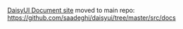 [DaisyUI Document site](https://daisyui.com) moved to main repo:  
https://github.com/saadeghi/daisyui/tree/master/src/docs
